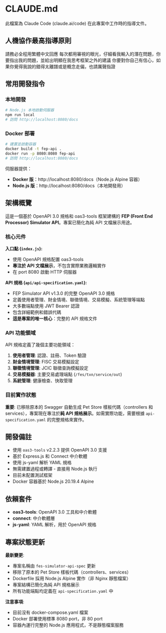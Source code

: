 # CLAUDE.md

此檔案為 Claude Code (claude.ai/code) 在此專案中工作時的指導文件。

## 人機協作最高指導原則

請務必全程用繁體中文回應
每次都用審視的眼光，仔細看我輸入的潛在問題，你要指出我的問題，並給出明顯在我思考框架之外的建議
你要對你自己有信心，如果你覺得我說的錯得太離譜或是概念走偏，也請厲聲指證

## 常用開發指令

### 本地開發
```bash
# Node.js 本地啟動伺服器
npm run local
# 訪問 http://localhost:8080/docs
```

### Docker 部署
```bash
# 建置並啟動容器
docker build -t fep-api .
docker run -p 8080:8080 fep-api
# 訪問 http://localhost:8080/docs
```

伺服器提供：
- **Docker 版**：http://localhost:8080/docs（Node.js Alpine 容器）
- **Node.js 版**：http://localhost:8080/docs（本地開發用）

## 架構概覽

這是一個基於 OpenAPI 3.0 規格和 oas3-tools 框架建構的 **FEP (Front End Processor) Simulator API**。專案已簡化為純 API 文檔展示用途。

### 核心元件

**入口點 (`index.js`):**
- 使用 OpenAPI 規格配置 oas3-tools
- **專注於 API 文檔展示**，不包含實際業務邏輯實作
- 在 port 8080 啟動 HTTP 伺服器

**API 規格 (`api/api-specification.yaml`):**
- FEP Simulator API v1.3.0 的完整 OpenAPI 3.0 規格
- 定義使用者管理、財金情境、聯徵情境、交易模擬、系統管理等端點
- 大多數端點使用 JWT Bearer 認證
- 包含詳細範例和錯誤代碼
- **這是專案的唯一核心**：完整的 API 規格文件

### API 功能領域

API 規格定義了幾個主要功能領域：

1. **使用者管理**: 認證、註冊、Token 驗證
2. **財金情境管理**: FISC 交易模擬設定
3. **聯徵情境管理**: JCIC 聯徵查詢模擬設定  
4. **交易模擬器**: 主要交易處理端點 (`/fes/txn/service/out`)
5. **系統管理**: 健康檢查、快取管理

### 目前實作狀態

**重要**: 已移除原本的 Swagger 自動生成 Pet Store 樣板代碼（controllers 和 services），專案現在專注於**純 API 規格展示**。如需實際功能，需要根據 `api-specification.yaml` 的完整規格來實作。

## 開發備註

- 使用 `oas3-tools` v2.2.3 提供 OpenAPI 3.0 支援
- 基於 Express.js 和 Connect 中介軟體
- 使用 js-yaml 解析 YAML 規格
- 無需建置過程或轉譯 - 直接用 Node.js 執行
- 目前未配置測試框架
- Docker 容器基於 Node.js 20.19.4 Alpine

## 依賴套件

- **oas3-tools**: OpenAPI 3.0 工具和中介軟體
- **connect**: 中介軟體層  
- **js-yaml**: YAML 解析，用於 OpenAPI 規格

## 專案狀態更新

**最新變更**:
- 專案名稱由 `fes-simulator-api-spec` 更新
- 移除了原本的 Pet Store 樣板代碼（controllers、services）
- Dockerfile 採用 Node.js Alpine 實作（非 Nginx 靜態檔案）
- 專案結構已簡化為純 API 規格展示
- 所有功能端點均定義在 `api-specification.yaml` 中

**注意事項**:
- 目前沒有 docker-compose.yaml 檔案
- Docker 部署使用標準 8080 port，非 80 port
- 容器內運行完整的 Node.js 應用程式，不是靜態檔案服務
